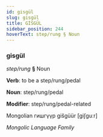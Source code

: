 ```yaml
---
id: gisgül
slug: gisgül
title: GİSGÜL
sidebar_position: 244
hoverText: step/rung § Noun
---
```


### gisgül

*step/rung* **§** Noun

**Verb**: to be a step/rung/pedal

**Noun**: step/rung/pedal

**Modifier**: step/rung/pedal-related

Mongolian гишгүүр gišgüür [giʃguːr]

*Mongolic Language Family*